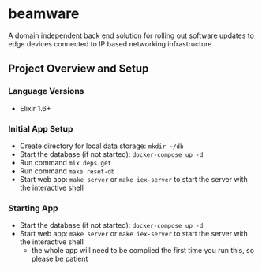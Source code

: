 # beamware
A domain independent back end solution for rolling out software updates to edge devices connected to IP based networking infrastructure.

## Project Overview and Setup

### Language Versions

  * Elixir 1.6+
### Initial App Setup

  * Create directory for local data storage: `mkdir ~/db`
  * Start the database (if not started): `docker-compose up -d`
  * Run command `mix deps.get`
  * Run command `make reset-db`
  * Start web app: `make server` or `make iex-server` to start the server with the interactive shell

### Starting App

  * Start the database (if not started): `docker-compose up -d`
  * Start web app: `make server` or `make iex-server` to start the server with the interactive shell
    * the whole app will need to be complied the first time you run this, so please be patient